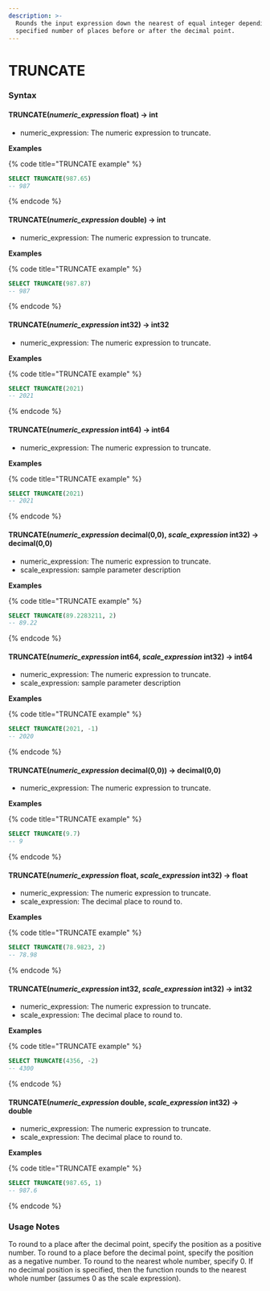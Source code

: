 ```yaml
---
description: >-
  Rounds the input expression down the nearest of equal integer depending on the
  specified number of places before or after the decimal point.
---
```


# TRUNCATE

### Syntax <a href="#syntax" id="syntax"></a>

#### TRUNCATE(_numeric\_expression_ float) → int <a href="#truncatenumeric_expression-float--int" id="truncatenumeric_expression-float--int"></a>

* numeric\_expression: The numeric expression to truncate.

**Examples**

{% code title="TRUNCATE example" %}
```sql
SELECT TRUNCATE(987.65)
-- 987
```
{% endcode %}

#### TRUNCATE(_numeric\_expression_ double) → int <a href="#truncatenumeric_expression-double--int" id="truncatenumeric_expression-double--int"></a>

* numeric\_expression: The numeric expression to truncate.

**Examples**

{% code title="TRUNCATE example" %}
```sql
SELECT TRUNCATE(987.87)
-- 987
```
{% endcode %}

#### TRUNCATE(_numeric\_expression_ int32) → int32 <a href="#truncatenumeric_expression-int32--int32" id="truncatenumeric_expression-int32--int32"></a>

* numeric\_expression: The numeric expression to truncate.

**Examples**

{% code title="TRUNCATE example" %}
```sql
SELECT TRUNCATE(2021)
-- 2021
```
{% endcode %}

#### TRUNCATE(_numeric\_expression_ int64) → int64 <a href="#truncatenumeric_expression-int64--int64" id="truncatenumeric_expression-int64--int64"></a>

* numeric\_expression: The numeric expression to truncate.

**Examples**

{% code title="TRUNCATE example" %}
```sql
SELECT TRUNCATE(2021)
-- 2021
```
{% endcode %}

#### TRUNCATE(_numeric\_expression_ decimal(0,0), _scale\_expression_ int32) → decimal(0,0) <a href="#truncatenumeric_expression-decimal00-scale_expression-int32--decimal00" id="truncatenumeric_expression-decimal00-scale_expression-int32--decimal00"></a>

* numeric\_expression: The numeric expression to truncate.
* scale\_expression: sample parameter description

**Examples**

{% code title="TRUNCATE example" %}
```sql
SELECT TRUNCATE(89.2283211, 2)
-- 89.22
```
{% endcode %}

#### TRUNCATE(_numeric\_expression_ int64, _scale\_expression_ int32) → int64 <a href="#truncatenumeric_expression-int64-scale_expression-int32--int64" id="truncatenumeric_expression-int64-scale_expression-int32--int64"></a>

* numeric\_expression: The numeric expression to truncate.
* scale\_expression: sample parameter description

**Examples**

{% code title="TRUNCATE example" %}
```sql
SELECT TRUNCATE(2021, -1)
-- 2020
```
{% endcode %}

#### TRUNCATE(_numeric\_expression_ decimal(0,0)) → decimal(0,0) <a href="#truncatenumeric_expression-decimal00--decimal00" id="truncatenumeric_expression-decimal00--decimal00"></a>

* numeric\_expression: The numeric expression to truncate.

**Examples**

{% code title="TRUNCATE example" %}
```sql
SELECT TRUNCATE(9.7)
-- 9
```
{% endcode %}

#### TRUNCATE(_numeric\_expression_ float, _scale\_expression_ int32) → float <a href="#truncatenumeric_expression-float-scale_expression-int32--float" id="truncatenumeric_expression-float-scale_expression-int32--float"></a>

* numeric\_expression: The numeric expression to truncate.
* scale\_expression: The decimal place to round to.

**Examples**

{% code title="TRUNCATE example" %}
```sql
SELECT TRUNCATE(78.9823, 2)
-- 78.98
```
{% endcode %}

#### TRUNCATE(_numeric\_expression_ int32, _scale\_expression_ int32) → int32 <a href="#truncatenumeric_expression-int32-scale_expression-int32--int32" id="truncatenumeric_expression-int32-scale_expression-int32--int32"></a>

* numeric\_expression: The numeric expression to truncate.
* scale\_expression: The decimal place to round to.

**Examples**

{% code title="TRUNCATE example" %}
```sql
SELECT TRUNCATE(4356, -2)
-- 4300
```
{% endcode %}

#### TRUNCATE(_numeric\_expression_ double, _scale\_expression_ int32) → double <a href="#truncatenumeric_expression-double-scale_expression-int32--double" id="truncatenumeric_expression-double-scale_expression-int32--double"></a>

* numeric\_expression: The numeric expression to truncate.
* scale\_expression: The decimal place to round to.

**Examples**

{% code title="TRUNCATE example" %}
```sql
SELECT TRUNCATE(987.65, 1)
-- 987.6
```
{% endcode %}

### Usage Notes <a href="#usage-notes" id="usage-notes"></a>

To round to a place after the decimal point, specify the position as a positive number. To round to a place before the decimal point, specify the position as a negative number. To round to the nearest whole number, specify 0. If no decimal position is specified, then the function rounds to the nearest whole number (assumes 0 as the scale expression).
